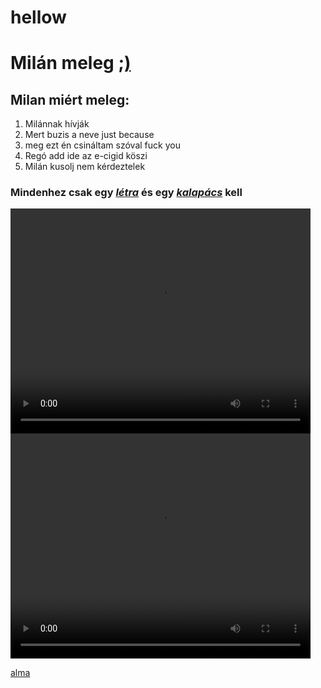 # hellow
<!DOCTYPE html>
<html lang="hu">
<html>
	<head>
    <h1>    
    Milán meleg 
    <a href="https://www.youtube.com/watch?v=dQw4w9WgXcQ" target="_blank">;)</a>
    </h1>
	</head>
	<body>
    <h2>
        Milan miért meleg:
    </h2>
    <ol>
        <li>Milánnak hívják</li>
        <li>Mert buzis a neve just because</li>
        <li>meg ezt én csináltam szóval fuck you</li>
        <li>Regó add ide az e-cigid köszi</li>
        <li>Milán kusolj nem kérdeztelek</li>
    </ol>
	<p>
    <h3>
    Mindenhez csak egy
    <a href="elso.html" target="_blank"><b><i>létra</b></i></a>
    és egy <a href="elso.html" target="_blank"><b><i>kalapács</i></b></a>
    kell
    </h3>
    </p>
    <h1 style="font-size:2px">
        </h1>
    </p>
    <p>
    <video controls width="480" height="360" autoplay>
        <source src="https://youtu.be/eH2EptD1dCc" type="video/mp4">
    </video>
    <video controls width="480" height="360" autoplay>
        <source src="https://www.youtube.com/watch?v=dQw4w9WgXcQ" type="video/mp4">
    </video>
    </p>
    <p>
    <a href="http://www.thisisnotavirus.com" target="_blank">alma</a>
    </p>
    </style>
    </body>
</html>
